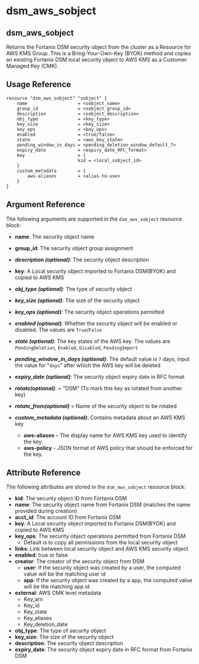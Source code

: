 # dsm\_aws\_sobject

## dsm\_aws\_sobject

Returns the Fortanix DSM security object from the cluster as a Resource for AWS KMS Group. This is a Bring-Your-Own-Key (BYOK) method and copies an existing Fortanix DSM local security object to AWS KMS as a Customer Managed Key (CMK).

## Usage Reference

```
resource "dsm_aws_sobject" "sobject" {
    name                   = <sobject_name>
    group_id               = <sobject_group_id>
    description            = <sobject_description>
    obj_type               = <key_type>
    key_size               = <key_size>
    key_ops                = <key_ops>
    enabled                = <true/false>
    state                  = <aws_key_state>
    pending_window_in_days = <pending_deletion_window_default_7>
    expiry_date            = <expiry_date_RFC_format>
    key                    = {
                           kid = <local_sobject_id> 
    } 
    custom_metadata        = {
        aws-aliases        = <alias-to-use>
    }
}
```

## Argument Reference

The following arguments are supported in the `dsm_aws_sobject` resource block:

* **name**: The security object name
* **group\_id**: The security object group assignment
* _**description (optional)**_: The security object description
* **key**: A Local security object imported to Fortanix DSM(BYOK) and copied to AWS KMS
* _**obj\_type (optional)**_: The type of security object
* _**key\_size (optional)**_: The size of the security object
* _**key\_ops (optional)**_: The security object operations permitted
* _**enabled (optional)**_: Whether the security object will be enabled or disabled. The values are `True`/`False`
* _**state (optional)**_: The key states of the AWS key. The values are `PendingDeletion`, `Enabled`, `Disabled`, `PendingImport`
* _**pending_window\_in\_days (optional)**_: The default value is `7` days, input the value for “`days`” after which the AWS key will be deleted 
* _**expiry\_date (optional)**_: The security object expiry date in RFC format
* _**rotate(optional)**_: = "DSM" (To mark this key as rotated from another key)
* _**rotate_from(optional)**_  = Name of the security object to be rotated

* _**custom\_metadata (optional)**_:  Contains metadata about an AWS KMS key
  *	**aws-aliases** – The display name for AWS KMS key used to identify the key.
  *	**aws-policy** - JSON format of AWS policy that should be enforced for the key.

## Attribute Reference

The following attributes are stored in the `dsm_aws_sobject` resource block:

* **kid**: The security object ID from Fortanix DSM
* **name**: The security object name from Fortanix DSM (matches the name provided during creation)
* **acct\_id**: The account ID from Fortanix DSM
* **key**: A Local security object imported to Fortanix DSM(BYOK) and copied to AWS KMS
* **key\_ops**: The security object operations permitted from Fortanix DSM
  * Default is to copy all permissions from the local security object
* **links**: Link between local security object and AWS KMS security object
* **enabled**: true or false
* **creator**: The creator of the security object from DSM
  * **user**: If the security object was created by a user, the computed value will be the matching user id
  * **app**: If the security object was created by a app, the computed value will be the matching app id
* **external**: AWS CMK level metadata 
  *	Key\_arn
  * Key\_id
  * Key\_state
  * Key\_aliases
  * Key\_deletion_date
* **obj\_type**: The type of security object 
* **key\_size**: The size of the security object
* **description**: The security object description
* **expiry\_date**: The security object expiry date in RFC format from Fortanix DSM
